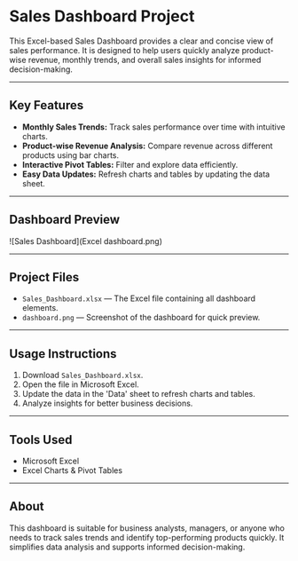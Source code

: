 # Sales Dashboard Project

This Excel-based Sales Dashboard provides a clear and concise view of sales performance. It is designed to help users quickly analyze product-wise revenue, monthly trends, and overall sales insights for informed decision-making.

---

## Key Features
- **Monthly Sales Trends:** Track sales performance over time with intuitive charts.  
- **Product-wise Revenue Analysis:** Compare revenue across different products using bar charts.  
- **Interactive Pivot Tables:** Filter and explore data efficiently.  
- **Easy Data Updates:** Refresh charts and tables by updating the data sheet.

---

## Dashboard Preview
![Sales Dashboard](Excel dashboard.png)

---

## Project Files
- `Sales_Dashboard.xlsx` — The Excel file containing all dashboard elements.  
- `dashboard.png` — Screenshot of the dashboard for quick preview.  

---

## Usage Instructions
1. Download `Sales_Dashboard.xlsx`.  
2. Open the file in Microsoft Excel.  
3. Update the data in the 'Data' sheet to refresh charts and tables.  
4. Analyze insights for better business decisions.

---

## Tools Used
- Microsoft Excel  
- Excel Charts & Pivot Tables

---

## About
This dashboard is suitable for business analysts, managers, or anyone who needs to track sales trends and identify top-performing products quickly. It simplifies data analysis and supports informed decision-making.



